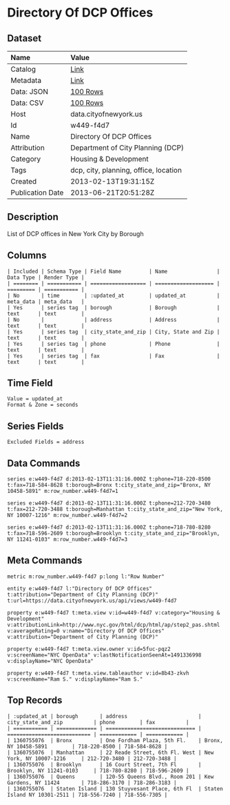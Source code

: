 # Directory Of DCP Offices

## Dataset

| Name | Value |
| :--- | :---- |
| Catalog | [Link](https://catalog.data.gov/dataset/directory-of-dcp-offices-abab2) |
| Metadata | [Link](https://data.cityofnewyork.us/api/views/w449-f4d7) |
| Data: JSON | [100 Rows](https://data.cityofnewyork.us/api/views/w449-f4d7/rows.json?max_rows=100) |
| Data: CSV | [100 Rows](https://data.cityofnewyork.us/api/views/w449-f4d7/rows.csv?max_rows=100) |
| Host | data.cityofnewyork.us |
| Id | w449-f4d7 |
| Name | Directory Of DCP Offices |
| Attribution | Department of City Planning (DCP) |
| Category | Housing & Development |
| Tags | dcp, city, planning, office, location |
| Created | 2013-02-13T19:31:15Z |
| Publication Date | 2013-06-21T20:51:28Z |

## Description

List of DCP offices in New York City by Borough

## Columns

```ls
| Included | Schema Type | Field Name         | Name                | Data Type | Render Type |
| ======== | =========== | ================== | =================== | ========= | =========== |
| No       | time        | :updated_at        | updated_at          | meta_data | meta_data   |
| Yes      | series tag  | borough            | Borough             | text      | text        |
| No       |             | address            | Address             | text      | text        |
| Yes      | series tag  | city_state_and_zip | City, State and Zip | text      | text        |
| Yes      | series tag  | phone              | Phone               | text      | text        |
| Yes      | series tag  | fax                | Fax                 | text      | text        |
```

## Time Field

```ls
Value = updated_at
Format & Zone = seconds
```

## Series Fields

```ls
Excluded Fields = address
```

## Data Commands

```ls
series e:w449-f4d7 d:2013-02-13T11:31:16.000Z t:phone=718-220-8500 t:fax=718-584-8628 t:borough=Bronx t:city_state_and_zip="Bronx, NY 10458-5891" m:row_number.w449-f4d7=1

series e:w449-f4d7 d:2013-02-13T11:31:16.000Z t:phone=212-720-3480 t:fax=212-720-3488 t:borough=Manhattan t:city_state_and_zip="New York, NY 10007-1216" m:row_number.w449-f4d7=2

series e:w449-f4d7 d:2013-02-13T11:31:16.000Z t:phone=718-780-8280 t:fax=718-596-2609 t:borough=Brooklyn t:city_state_and_zip="Brooklyn, NY 11241-0103" m:row_number.w449-f4d7=3
```

## Meta Commands

```ls
metric m:row_number.w449-f4d7 p:long l:"Row Number"

entity e:w449-f4d7 l:"Directory Of DCP Offices" t:attribution="Department of City Planning (DCP)" t:url=https://data.cityofnewyork.us/api/views/w449-f4d7

property e:w449-f4d7 t:meta.view v:id=w449-f4d7 v:category="Housing & Development" v:attributionLink=http://www.nyc.gov/html/dcp/html/ap/step2_pas.shtml v:averageRating=0 v:name="Directory Of DCP Offices" v:attribution="Department of City Planning (DCP)"

property e:w449-f4d7 t:meta.view.owner v:id=5fuc-pqz2 v:screenName="NYC OpenData" v:lastNotificationSeenAt=1491336998 v:displayName="NYC OpenData"

property e:w449-f4d7 t:meta.view.tableauthor v:id=8b43-zkvh v:screenName="Ram S." v:displayName="Ram S."
```

## Top Records

```ls
| :updated_at | borough       | address                       | city_state_and_zip          | phone        | fax          | 
| =========== | ============= | ============================= | =========================== | ============ | ============ | 
| 1360755076  | Bronx         | One Fordham Plaza, 5th Fl.    | Bronx, NY 10458-5891        | 718-220-8500 | 718-584-8628 | 
| 1360755076  | Manhattan     | 22 Reade Street, 6th Fl. West | New York, NY 10007-1216     | 212-720-3480 | 212-720-3488 | 
| 1360755076  | Brooklyn      | 16 Court Street, 7th Fl       | Brooklyn, NY 11241-0103     | 718-780-8280 | 718-596-2609 | 
| 1360755076  | Queens        | 120-55 Queens Blvd., Room 201 | Kew Gardens, NY 11424       | 718-286-3170 | 718-286-3183 | 
| 1360755076  | Staten Island | 130 Stuyvesant Place, 6th Fl  | Staten Island NY 10301-2511 | 718-556-7240 | 718-556-7305 | 
```